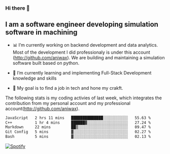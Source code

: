 ### Hi there 👋

## I am a software engineer developing simulation software in machining
- :bar_chart: I’m currently working on backend development and data analytics.
Most of the development I did professionaly is under this account (http://github.com/aniwax). We are building and maintaining a simulation software built based on python. 

- 🌱 I’m currently learning and implementing Full-Stack Development knowledge and skills
- :dart: My goal is to find a job in tech and hone my crakft.


<!--- [![shizzy's github stats](https://github-readme-stats.vercel.app/api?username=shirzartenwer)](https://github.com/anuraghazra/github-readme-stats) --->


The following stats is my coding activies of last week, which integrates the contribution from my personal account and my professional account(http://github.com/aniwax). 


 <!--START_SECTION:waka-->

```txt
JavaScript   2 hrs 11 mins   ██████████████░░░░░░░░░░░   55.63 %
C++          1 hr 4 mins     ██████▓░░░░░░░░░░░░░░░░░░   27.24 %
Markdown     22 mins         ██▒░░░░░░░░░░░░░░░░░░░░░░   09.47 %
Git Config   5 mins          ▓░░░░░░░░░░░░░░░░░░░░░░░░   02.27 %
Bash         5 mins          ▓░░░░░░░░░░░░░░░░░░░░░░░░   02.13 %
```

<!--END_SECTION:waka-->
[![Spotify](https://spotify-on-github-git-master.shirzartenwer.vercel.app/api/spotify)](https://open.spotify.com/user/21j6s322bjrhxlx67pyzkc4ki)
